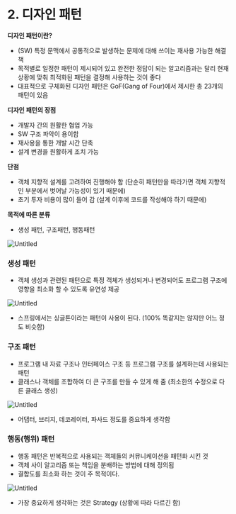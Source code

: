 # 2. 디자인 패턴

**디자인 패턴이란?**

- (SW) 특정 문맥에서 공통적으로 발생하는 문제에 대해 쓰이는 재사용 가능한 해결책
- 목적별로 일정한 패턴이 제시되어 있고 완전한 정답이 되는 알고리즘과는 달리 현재 상황에 맞춰 최적화된 패턴을 결정해 사용하는 것이 좋다
- 대표적으로 구체화된 디자인 패턴은 GoF(Gang of Four)에서 제시한 총 23개의 패턴이 있음

**디자인 패턴의 장점**

- 개발자 간의 원활한 협업 가능
- SW 구조 파악이 용이함
- 재사용을 통한 개발 시간 단축
- 설계 변경을 원활하게 조치 가능

**단점**

- 객체 지향적 설계를 고려하여 진행해야 함 (단순히 패턴만을 따라가면 객체 지향적인 부분에서 벗어날 가능성이 있기 때문에)
- 초기 투자 비용이 많이 들어 감 (설계 이후에 코드를 작성해야 하기 때문에)

**목적에 따른 분류**

- 생성 패턴, 구조패턴, 행동패턴

![Untitled](2%20%E1%84%83%E1%85%B5%E1%84%8C%E1%85%A1%E1%84%8B%E1%85%B5%E1%86%AB%20%E1%84%91%E1%85%A2%E1%84%90%E1%85%A5%E1%86%AB%20e0c7dd88a3e94078aa0998da6ad9e5c4/Untitled.png)

### **생성 패턴**

- 객체 생성과 관련된 패턴으로 특정 객체가 생성되거나 변경되어도 프로그램 구조에 영향을 최소화 할 수 있도록 유연성 제공

![Untitled](2%20%E1%84%83%E1%85%B5%E1%84%8C%E1%85%A1%E1%84%8B%E1%85%B5%E1%86%AB%20%E1%84%91%E1%85%A2%E1%84%90%E1%85%A5%E1%86%AB%20e0c7dd88a3e94078aa0998da6ad9e5c4/Untitled%201.png)

- 스프링에서는 싱글톤이라는 패턴이 사용이 된다. (100% 똑같지는 않지만 어느 정도 비슷함)

### **구조 패턴**

- 프로그램 내 자료 구조나 인터페이스 구조 등 프로그램 구조를 설계하는데 사용되는 패턴
- 클래스나 객체를 조합하여 더 큰 구조를 만들 수 있게 해 줌 (최소한의 수정으로 다른 클래스 생성)

![Untitled](2%20%E1%84%83%E1%85%B5%E1%84%8C%E1%85%A1%E1%84%8B%E1%85%B5%E1%86%AB%20%E1%84%91%E1%85%A2%E1%84%90%E1%85%A5%E1%86%AB%20e0c7dd88a3e94078aa0998da6ad9e5c4/Untitled%202.png)

- 어댑터, 브리지, 데코레이터, 파사드 정도를 중요하게 생각함

### **행동(행위) 패턴**

- 행동 패턴은 반복적으로 사용되는 객체들의 커뮤니케이션을 패턴화 시킨 것
- 객체 사이 알고리즘 또는 책임을 분배하는 방법에 대해 정의됨
- 결합도를 최소화 하는 것이 주 목적이다.

![Untitled](2%20%E1%84%83%E1%85%B5%E1%84%8C%E1%85%A1%E1%84%8B%E1%85%B5%E1%86%AB%20%E1%84%91%E1%85%A2%E1%84%90%E1%85%A5%E1%86%AB%20e0c7dd88a3e94078aa0998da6ad9e5c4/Untitled%203.png)

- 가장 중요하게 생각하는 것은 Strategy (상황에 따라 다르긴 함)